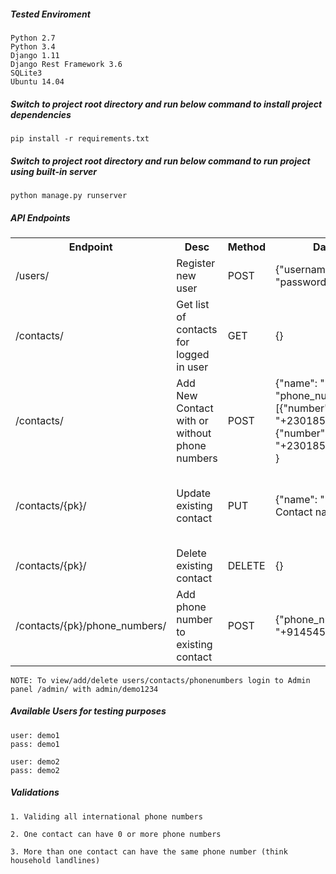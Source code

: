##### Tested Enviroment
```
Python 2.7
Python 3.4
Django 1.11
Django Rest Framework 3.6
SQLite3
Ubuntu 14.04
```

##### Switch to project root directory and run below command to install project dependencies
```
pip install -r requirements.txt
```

##### Switch to project root directory and run below command to run project using built-in server
```
python manage.py runserver
```

##### API Endpoints
<table>
    <tr>
        <th>Endpoint</th>
        <th>Desc</th>
        <th>Method</th>
        <th>Data</th>
        <th>Require</th>
        <th>Response</th>
    </tr>
    <tr>
        <td>/users/</td>
        <td>Register new user</td>
        <td>POST</td>
        <td>{"username": "Alex", "password": 123}</td>
        <td>username, password</td>
        <td>User Object</td>
    </tr>
    <tr>
        <td>/contacts/</td>
        <td>Get list of contacts for logged in user</td>
        <td>GET</td>
        <td>{}</td>
        <td>No data required</td>
        <td>List of all contacts</td>
    </tr>
    <tr>
        <td>/contacts/</td>
        <td>Add New Contact with or without phone numbers</td>
        <td>POST</td>
        <td>{"name": "Mike", "phone_number": [{"number": "+23018574741"}, {"number": "+23018574741"}] }</td>
        <td>name</td>
        <td>Contact object including phone number list</td>
    </tr>
    <tr>
        <td>/contacts/{pk}/</td>
        <td>Update existing contact</td>
        <td>PUT</td>
        <td>{"name": "New Contact name"}</td>
        <td>name</td>
        <td>Contact object including phone number list</td>
    </tr>
    <tr>
        <td>/contacts/{pk}/</td>
        <td>Delete existing contact</td>
        <td>DELETE</td>
        <td>{}</td>
        <td>No data required</td>
        <td>Empty response</td>
    </tr>
    <tr>
        <td>/contacts/{pk}/phone_numbers/</td>
        <td>Add phone number to existing contact</td>
        <td>POST</td>
        <td>{"phone_number": "+914545414524"}</td>
        <td>phone_number</td>
        <td>Phone number object</td>
    </tr>
</table>

```
NOTE: To view/add/delete users/contacts/phonenumbers login to Admin panel /admin/ with admin/demo1234
```

##### Available Users for testing purposes

```
user: demo1
pass: demo1

user: demo2
pass: demo2
```

##### Validations
```
1. Validing all international phone numbers

2. One contact can have 0 or more phone numbers

3. More than one contact can have the same phone number (think household landlines)
```
